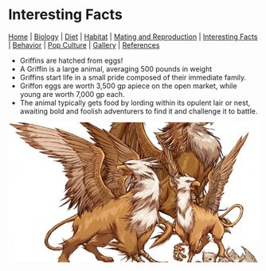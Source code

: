 # Interesting  Facts
[Home](index.md) |
[Biology](biology.md) |
[Diet](diet.md) |
[Habitat](habitat.md) |
[Mating and Reproduction](matingreproduction.md) | 
[Interesting Facts](interesting.md) |
[Behavior](behavior.md) |
[Pop Culture](popculture.md) |
[Gallery](gallery.md) |
[References](references.md)

- Griffins are hatched from eggs!
- A Griffin is a large animal, averaging 500 pounds in weight
- Griffins start life in a small pride composed of their immediate family.
- Griffon eggs are worth 3,500 gp apiece on the open market, while young are worth 7,000 gp each.
- The animal typically gets food by lording within its opulent lair or nest, awaiting bold and foolish adventurers to find it and challenge it to battle.

<img alt="A Pride of Griffins" src="Griffin image 1.jpg" />
